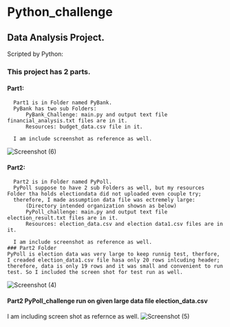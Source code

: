 # Python_challenge
## Data Analysis Project.
Scripted by Python:
 ### This project has 2 parts. 
  #### Part1:
      Part1 is in Folder named PyBank. 
      PyBank has two sub Folders:
          PyBank_Challenge: main.py and output text file financial_analysis.txt files are in it.
          Resources: budget_data.csv file in it.  
      
      I am include screenshot as reference as well.  
      
![Screenshot (6)](https://user-images.githubusercontent.com/67448948/116027781-bf63ff80-a623-11eb-91b8-84945c315eee.png) 

 #### Part2:
      Part2 is in Folder named PyPoll. 
      PyPoll suppose to have 2 sub Folders as well, but my resources Folder tha holds electiondata did not uploaded even couple try;
      therefore, I made assumption data file was ectremely large:
          (Directory intended organization showsn as below)
          PyPoll_challenge: main.py and output text file election_result.txt files are in it.
          Resources: election_data.csv and election data1.csv files are in it.  
      
      I am include screenshot as reference as well.  
    ### Part2 Folder 
    PyPoll is election data was very large to keep runnig test, therfore, I creaded election_data1.csv file hasa only 20 rows inlcuding header; therefore, data is only 19 rows and it was small and convenient to run test. So I included the screen shot for test run as well. 
 ![Screenshot (4)](https://user-images.githubusercontent.com/67448948/116028614-8462cb80-a625-11eb-8206-606c13aac2f4.png)
 
   #### Part2 PyPoll_challenge run on given large data file election_data.csv 
   
   I am including screen shot as refernce as well. 
   ![Screenshot (5)](https://user-images.githubusercontent.com/67448948/116029014-5fbb2380-a626-11eb-86e0-42d35c5ad85c.png)

